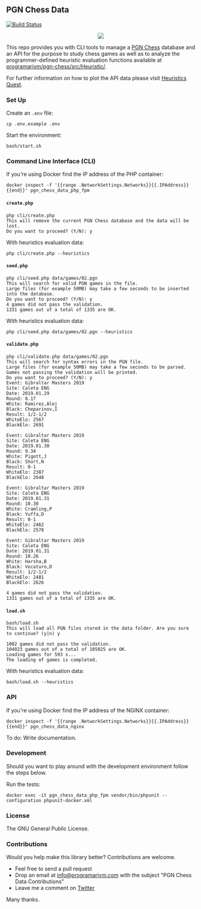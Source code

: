 ## PGN Chess Data

[![Build Status](https://travis-ci.org/programarivm/pgn-chess-data.svg?branch=master)](https://travis-ci.org/programarivm/pgn-chess-data)

<p align="center">
	<img src="https://github.com/programarivm/pgn-chess/blob/master/resources/chess-board.jpg" />
</p>

This repo provides you with CLI tools to manage a [PGN Chess](https://github.com/programarivm/pgn-chess) database and an API for the purpose to study chess games as well as to analyze the programmer-defined heuristic evaluation functions available at [programarivm/pgn-chess/src/Heuristic/](https://github.com/programarivm/pgn-chess/tree/master/src/Heuristic).

For further information on how to plot the API data please visit [Heuristics Quest](https://github.com/programarivm/heuristics-quest).

### Set Up

Create an `.env` file:

    cp .env.example .env

Start the environment:

    bash/start.sh

### Command Line Interface (CLI)

If you're using Docker find the IP address of the PHP container:

	docker inspect -f '{{range .NetworkSettings.Networks}}{{.IPAddress}}{{end}}' pgn_chess_data_php_fpm

#### `create.php`

    php cli/create.php
    This will remove the current PGN Chess database and the data will be lost.
    Do you want to proceed? (Y/N): y

With heuristics evaluation data:

    php cli/create.php --heuristics

#### `seed.php`

	php cli/seed.php data/games/02.pgn
	This will search for valid PGN games in the file.
	Large files (for example 50MB) may take a few seconds to be inserted into the database.
	Do you want to proceed? (Y/N): y
	4 games did not pass the validation.
	1331 games out of a total of 1335 are OK.

With heuristics evaluation data:

	php cli/seed.php data/games/02.pgn --heuristics

#### `validate.php`

	php cli/validate.php data/games/02.pgn
	This will search for syntax errors in the PGN file.
	Large files (for example 50MB) may take a few seconds to be parsed. Games not passing the validation will be printed.
	Do you want to proceed? (Y/N): y
	Event: Gibraltar Masters 2019
	Site: Caleta ENG
	Date: 2019.01.29
	Round: 8.17
	White: Ramirez,Alej
	Black: Cheparinov,I
	Result: 1/2-1/2
	WhiteElo: 2567
	BlackElo: 2691

	Event: Gibraltar Masters 2019
	Site: Caleta ENG
	Date: 2019.01.30
	Round: 9.34
	White: Pigott,J
	Black: Short,N
	Result: 0-1
	WhiteElo: 2387
	BlackElo: 2648

	Event: Gibraltar Masters 2019
	Site: Caleta ENG
	Date: 2019.01.31
	Round: 10.30
	White: Cramling,P
	Black: Yuffa,D
	Result: 0-1
	WhiteElo: 2462
	BlackElo: 2578

	Event: Gibraltar Masters 2019
	Site: Caleta ENG
	Date: 2019.01.31
	Round: 10.26
	White: Harsha,B
	Black: Vocaturo,D
	Result: 1/2-1/2
	WhiteElo: 2481
	BlackElo: 2626

	4 games did not pass the validation.
	1331 games out of a total of 1335 are OK.

#### `load.sh`

	bash/load.sh
	This will load all PGN files stored in the data folder. Are you sure to continue? (y|n) y

	1002 games did not pass the validation.
	104023 games out of a total of 105025 are OK.
	Loading games for 593 s...
	The loading of games is completed.

With heuristics evaluation data:

	bash/load.sh --heuristics

### API

If you're using Docker find the IP address of the NGINX container:

    docker inspect -f '{{range .NetworkSettings.Networks}}{{.IPAddress}}{{end}}' pgn_chess_data_nginx

To do: Write documentation.

### Development

Should you want to play around with the development environment follow the steps below.

Run the tests:

	docker exec -it pgn_chess_data_php_fpm vendor/bin/phpunit --configuration phpunit-docker.xml

### License

The GNU General Public License.

### Contributions

Would you help make this library better? Contributions are welcome.

- Feel free to send a pull request
- Drop an email at info@programarivm.com with the subject "PGN Chess Data Contributions"
- Leave me a comment on [Twitter](https://twitter.com/programarivm)

Many thanks.
